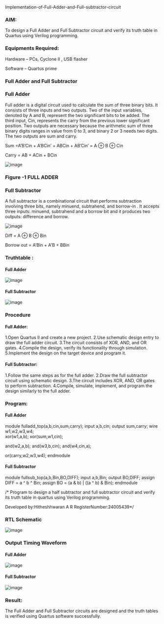 
Implementation-of-Full-Adder-and-Full-subtractor-circuit

### AIM:

To design a Full Adder and Full Subtractor circuit and verify its truth table in Quartus using Verilog programming.

### Equipments Required:

Hardware – PCs, Cyclone II , USB flasher

Software – Quartus prime

### Full Adder and Full Subtractor

### Full Adder

Full adder is a digital circuit used to calculate the sum of three binary bits. It consists of three inputs and two outputs. Two of the input variables, denoted by A and B, represent the two significant bits to be added. The third input, Cin, represents the carry from the previous lower significant position. Two outputs are necessary because the arithmetic sum of three binary digits ranges in value from 0 to 3, and binary 2 or 3 needs two digits. The two outputs are sum and carry.

Sum =A’B’Cin + A’BCin’ + ABCin + AB’Cin’ = A ⊕ B ⊕ Cin 

Carry = AB + ACin + BCin

![image](https://github.com/naavaneetha/FULL_ADDER_SUBTRACTOR/assets/154305477/0f30ba51-5ffb-4198-845f-18e054f675e7)

### Figure -1 FULL ADDER

### Full Subtractor

A full subtractor is a combinational circuit that performs subtraction involving three bits, namely minuend, subtrahend, and borrow-in . It accepts three inputs: minuend, subtrahend and a borrow bit and it produces two outputs: difference and borrow.

![image](https://github.com/naavaneetha/FULL_ADDER_SUBTRACTOR/assets/154305477/02b24f51-ab51-4304-9ad6-7b81ffc1ead5)

Diff = A ⊕ B ⊕ Bin 

Borrow out = A'Bin + A'B + BBin

### Truthtable :

#### Full Adder
  ![image](https://github.com/user-attachments/assets/42be90e9-a871-4a2a-9491-a5ef4a9b2f37)


#### Full Subtractor
![image](https://github.com/user-attachments/assets/857c3088-5e25-4916-95e5-2f15f43b9e89)


### Procedure
#### Full Adder:
1.Open Quartus II and create a new project.
2.Use schematic design entry to draw the full adder circuit. 
3.The circuit consists of XOR, AND, and OR gates. 
4.Compile the design, verify its functionality through simulation. 
5.Implement the design on the target device and program it.

#### Full Subtractor: 
1.Follow the same steps as for the full adder. 
2.Draw the full subtractor circuit using schematic design. 
3.The circuit includes XOR, AND, OR gates to perform subtraction. 
4.Compile, simulate, implement, and program the design similarly to the full adder.
  

### Program:

#### Full Adder
module fulladd_top(a,b,cin,sum,carry);
input a,b,cin;
output sum,carry;
wire w1,w2,w3,w4;       
xor(w1,a,b);
xor(sum,w1,cin);        

and(w2,a,b);
and(w3,b,cin);
and(w4,cin,a);

or(carry,w2,w3,w4);
endmodule 

#### Full Subtractor
module fullsub_top(a,b,Bin,BO,DIFF);
input a,b,Bin;
output BO,DIFF;
assign DIFF = a ^ b ^ Bin;
  assign BO = (a & b) | ((a ^ b) & Bin);
endmodule


/* Program to design a half subtractor and full subtractor circuit and verify its truth table in quartus using Verilog programming. 

Developed by:Hitheshhwaran A R RegisterNumber:24005439*/

### RTL Schematic
![image](https://github.com/user-attachments/assets/20f43ae6-5684-4e2d-99a2-e2fc75f6c809)


### Output Timing Waveform
#### Full Adder
![image](https://github.com/user-attachments/assets/adbc048b-7115-40d6-8f11-b977747fe509)

#### Full Subtractor
![image](https://github.com/user-attachments/assets/6327ec10-ce5e-4ea2-adb2-cec36f4b8794)


### Result:

The Full Adder and Full Subtractor circuits are designed and the truth tables is verified using Quartus software successfully.



